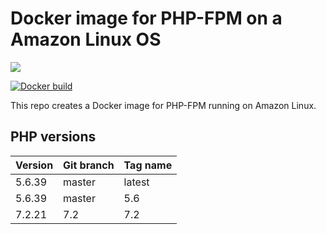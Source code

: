 # Docker image for PHP-FPM on a Amazon Linux OS

[![](https://images.microbadger.com/badges/image/ljay/amaz-php-fpm.svg)](http://microbadger.com/images/ljay/amaz-php-fpm)

[![Docker build](http://dockeri.co/image/ljay/amaz-php-fpm)](https://hub.docker.com/r/ljay/amaz-php-fpm/)

This repo creates a Docker image for PHP-FPM running on Amazon Linux.

## PHP versions

Version | Git branch | Tag name
--------| ---------- |---------
5.6.39  | master     | latest
5.6.39  | master     | 5.6
7.2.21  | 7.2        | 7.2
